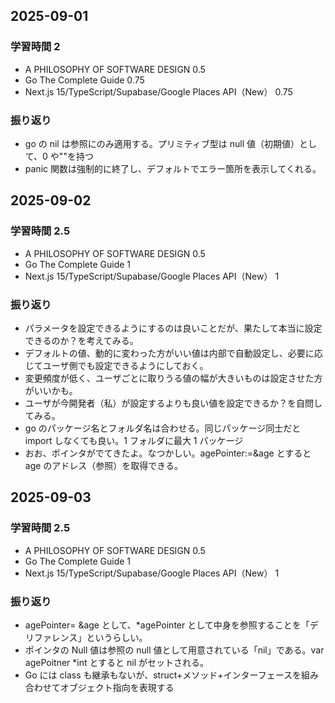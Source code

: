 ## 2025-09-01

### 学習時間 2

- A PHILOSOPHY OF SOFTWARE DESIGN 0.5
- Go The Complete Guide 0.75
- Next.js 15/TypeScript/Supabase/Google Places API（New） 0.75

### 振り返り

- go の nil は参照にのみ適用する。プリミティブ型は null 値（初期値）として、0 や""を持つ
- panic 関数は強制的に終了し、デフォルトでエラー箇所を表示してくれる。

## 2025-09-02

### 学習時間 2.5

- A PHILOSOPHY OF SOFTWARE DESIGN 0.5
- Go The Complete Guide 1
- Next.js 15/TypeScript/Supabase/Google Places API（New） 1

### 振り返り

- パラメータを設定できるようにするのは良いことだが、果たして本当に設定できるのか？を考えてみる。
- デフォルトの値、動的に変わった方がいい値は内部で自動設定し、必要に応じてユーザ側でも設定できるようにしておく。
- 変更頻度が低く、ユーザごとに取りうる値の幅が大きいものは設定させた方がいいかも。
- ユーザが今開発者（私）が設定するよりも良い値を設定できるか？を自問してみる。
- go のパッケージ名とフォルダ名は合わせる。同じパッケージ同士だと import しなくても良い。1 フォルダに最大 1 パッケージ
- おお、ポインタがでてきたよ。なつかしい。agePointer:=&age とすると age のアドレス（参照）を取得できる。

## 2025-09-03

### 学習時間 2.5

- A PHILOSOPHY OF SOFTWARE DESIGN 0.5
- Go The Complete Guide 1
- Next.js 15/TypeScript/Supabase/Google Places API（New） 1

### 振り返り

- agePointer= &age として、\*agePointer として中身を参照することを「デリファレンス」というらしい。
- ポインタの Null 値は参照の null 値として用意されている「nil」である。var agePoitner \*int とすると nil がセットされる。
- Go には class も継承もないが、struct+メソッド+インターフェースを組み合わせてオブジェクト指向を表現する
